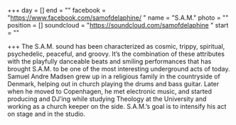 +++
day = []
end = ""
facebook = "https://www.facebook.com/samofdelaphine/ "
name = "S.A.M."
photo = ""
position = []
soundcloud = "https://soundcloud.com/samofdelaphine "
start = ""

+++
The S.A.M. sound has been characterized as cosmic, trippy, spiritual, psychedelic, peaceful, and groovy. It’s the combination of these attributes with the playfully danceable beats and smiling performances that has brought S.A.M. to be one of the most interesting underground acts of today. Samuel Andre Madsen grew up in a religious family in the countryside of Denmark, helping out in church playing the drums and bass guitar. Later when he moved to Copenhagen, he met electronic music, and started producing and DJ’ing while studying Theology at the University and working as a church keeper on the side. S.A.M.’s goal is to intensify his act on stage and in the studio.